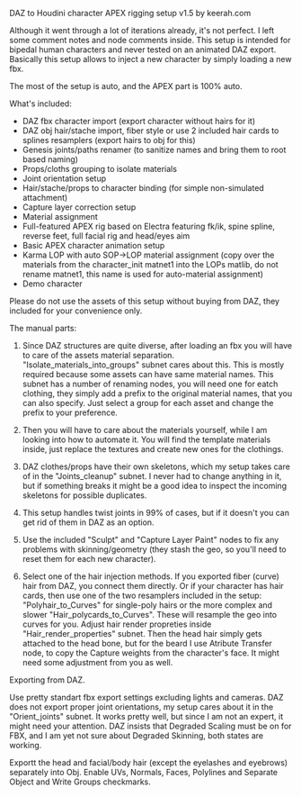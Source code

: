 DAZ to Houdini character APEX rigging setup v1.5 by keerah.com

Although it went through a lot of iterations already, it's not perfect.
I left some comment notes and node comments inside. 
This setup is intended for bipedal human characters and never tested on an animated DAZ export.
Basically this setup allows to inject a new character by simply loading a new fbx.


The most of the setup is auto, and the APEX part is 100% auto.

What's included:
- DAZ fbx character import (export character without hairs for it)
- DAZ obj hair/stache import, fiber style or use 2 included hair cards to splines resamplers (export hairs to obj for this)
- Genesis joints/paths renamer (to sanitize names and bring them to root based naming)
- Props/cloths grouping to isolate materials
- Joint orientation setup
- Hair/stache/props to character binding (for simple non-simulated attachment)
- Capture layer correction setup
- Material assignment
- Full-featured APEX rig based on Electra featuring fk/ik, spine spline, reverse feet, full facial rig and head/eyes aim
- Basic APEX character animation setup
- Karma LOP with auto SOP->LOP material assignment (copy over the materials from the character_init matnet1 into the LOPs matlib, do not rename matnet1, this name is used for auto-material assignment)
- Demo character

Please do not use the assets of this setup without buying from DAZ, they included for your convenience only.


The manual parts:

1. Since DAZ structures are quite diverse, after loading an fbx you will have to care of the assets material separation. "Isolate_materials_into_groups" subnet cares about this. This is mostly required because some assets can have same material names. This subnet has a number of renaming nodes, you will need one for eatch clothing, they simply add a prefix to the original material names, that you can also specify. Just select a group for each asset and change the prefix to your preference.

2. Then you will have to care about the materials yourself, while I am looking into how to automate it. You will find the template materials inside, just replace the textures and create new ones for the clothings.

3. DAZ clothes/props have their own skeletons, which my setup takes care of in the "Joints_cleanup" subnet. I never had to change anything in it, but if something breaks it might be a good idea to inspect the incoming skeletons for possible duplicates.

4. This setup handles twist joints in 99% of cases, but if it doesn't you can get rid of them in DAZ as an option.

5. Use the included "Sculpt" and "Capture Layer Paint" nodes to fix any problems with skinning/geometry (they stash the geo, so you'll need to reset them for each new character).

6. Select one of the hair injection methods. If you exported fiber (curve) hair from DAZ, you connect them directly. Or if your character has hair cards, then use one of the two resamplers included in the setup: "Polyhair_to_Curves" for single-poly hairs or the more complex and slower "Hair_polycards_to_Curves". These will resample the geo into curves for you. Adjust hair render propreties inside "Hair_render_properties" subnet. Then the head hair simply gets attached to the head bone, but for the beard I use Atribute Transfer node, to copy the Capture weights from the character's face. It might need some adjustment from you as well.


Exporting from DAZ.

Use pretty standart fbx export settings excluding lights and cameras. DAZ does not export proper joint orientations, my setup cares about it in the "Orient_joints" subnet. It works pretty well, but since I am not an expert, it might need your attention. DAZ insists that Degraded Scaling must be on for FBX, and I am yet not sure about Degraded Skinning, both states are working.

Exportt the head and facial/body hair (except the eyelashes and eyebrows) separately into Obj. Enable UVs, Normals, Faces, Polylines and Separate Object and Write Groups checkmarks.